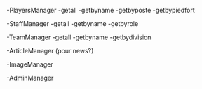 
-PlayersManager
    -getall
    -getbyname
    -getbyposte
    -getbypiedfort

-StaffManager
    -getall
    -getbyname
    -getbyrole

-TeamManager
    -getall
    -getbyname
    -getbydivision

-ArticleManager (pour news?)

-ImageManager

-AdminManager